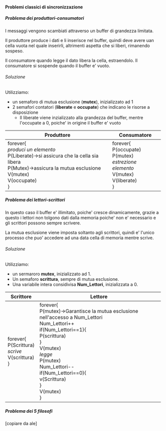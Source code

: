 #### Problemi classici di sincronizzazione
##### Problema dei produttori-consumatori
I messaggi vengono scambiati attraverso un buffer di grandezza limitata. 

Il produttore produce i dati e li inserisce nel buffer, quindi deve avere uan cella vuota nel quale inserirli, altrimenti aspetta che si liberi, rimanendo sospeso.

Il consumatore quando legge il dato libera la cella, estraendolo. Il consumatore si sospende quando il buffer e' vuoto.

###### Soluzione
Utilizziamo: 
- un semaforo di mutua esclusione (**mutex**), inizializzato ad 1
- 2 semafori contatori (**liberate** e **occupate**) che indicano le risorse a disposizione 
	- Il liberate viene inzializzato alla grandezza del buffer, mentre l'occupate a 0, poiche' in origine il buffer e' vuoto 

Produttore|Consumatore
--|--
forever{<br>*produci un elemento*<br>P(Liberate)->si assicura che la cella sia libera<br>P(Mutex)->assicura la mutua esclusione<br>V(mutex)<br>V(occupate)<br>}|forever{<br>P(occupate)<br>P(mutex)<br>*estrezione elemento*<br>V(mutex)<br>V(liberate)<br>}
##### Problema dei lettori-scrittori
In questo caso il buffer e' illimitato, poiche' cresce dinamicamente, grazie a questo i lettori non tolgono dati dalla memoria poiche' non e' necessario e gli scrittori possono sempre scrivere.

La mutua esclusione viene imposta soltanto agli scrittori, quindi e' l'unico processo che puo' accedere ad una data cella di memoria mentre scrive.

###### Soluzione 
Utilizziamo:
- un sermaroro **mutex**, inizializzato ad 1.
- Un semaforo **scrittura**, sempre di mutua esclusione.
- Una variabile intera considivisa **Num_Lettori**, inizializzata a 0.

Scrittore|Lettore
--|--
forever{<br>P(Scrittura)<br>*scrive*<br>V(scrittura)<br>}|forever{<br>P(mutex)->Garantisce la mutua esclusione nell'accesso a Num_Lettori<br>Num_Lettori++<br>if(Num_Lettori\==1){<br>P(scrittura)<br>}<br>V(mutex)<br>*legge*<br>P(mutex)<br>Num_Lettori--<br>if(Num_Lettori==0){<br>v(Scrittura)<br>}<br>V(mutex)<br>}

##### Problema dei 5 filosofi
[copiare da ale]